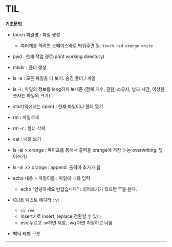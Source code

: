 # TIL

**기초문법**

- touch 파일명 : 파일 생성
    - 여러개를 하려면 스페이스바로 띄워주면 됨. `touch red orange white`
- pwd : 현재 작업 경로(print working directory)
- mkdir : 폴더 생성
- ls -a : 모든 파일을 다 보기. 숨김 폴더 / 파일
- ls -l :  파일의 정보를 long하게 보내줌 (전체 개수, 권한, 소유자, 날짜 시간, 이상한 숫자는 파일의 크기)
- start(맥에서는 open) : 현재 파일이나 폴더 열기
- rm : 파일삭제
- rm -r : 폴더 삭제
- cat : 내용 보기
- ls -al > orange : 파이프를 통해서 출력을 orange에 저장 (>는 overwriting. 덮어쓰기)
- ls -al >> orange : append. 출력이 추가가 됨
- echo 내용 > 파일이름 : 파일에 내용 입력
    - echo “안녕하세요 반갑습니다” : 띄어쓰기가 있으면 “”을 쓴다.

- CLI용 텍스트 에디터 : vi
    - `vi red`
    - Insert키로 Insert, replace 전환할 수 있다
    - esc 누르고 :w하면 저장, :wq 하면 저장하고 나옴

- 백틱 레벨 구분

---
